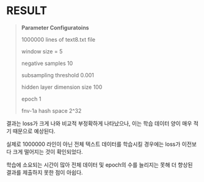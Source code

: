 # RESULT

> **Parameter Configuratoins**
>
> 1000000 lines of text8.txt file
>
> window size = 5
>
> negative samples 10
>
> subsampling threshold 0.001
>
> hidden layer dimension size 100
>
> epoch 1
>
> fnv-1a hash space 2^32



결과는 loss가 크게 나와 비교적 부정확하게 나타났으나, 이는 학습 데이터 양이 매우 적기 때문으로 예상된다.

실제로 1000000 라인이 아닌 전체 텍스트 데이터를 학습시킬 경우에는 loss가 이전보다 크게 떨어지는 것이 확인되었다.

학습에 소요되는 시간이 많아 전체 데이터 및 epoch의 수를 늘리지는 못해 더 향상된 결과를 제출하지 못한 점이 아쉽다.

